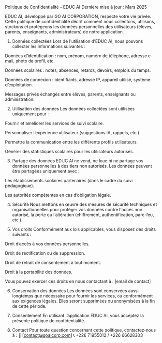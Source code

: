 Politique de Confidentialité – EDUC AI
Dernière mise à jour : Mars 2025

EDUC AI, développé par GO AI CORPORATION, respecte votre vie privée. Cette politique de confidentialité décrit comment nous collectons, utilisons, stockons et protégeons les données personnelles des utilisateurs (élèves, parents, enseignants, administrateurs) de notre application.

1. Données collectées
Lors de l'utilisation d’EDUC AI, nous pouvons collecter les informations suivantes :

Données d’identification : nom, prénom, numéro de téléphone, adresse e-mail, photo de profil, etc.

Données scolaires : notes, absences, retards, devoirs, emplois du temps.

Données de connexion : identifiants, adresse IP, appareil utilisé, système d’exploitation.

Messages privés échangés entre élèves, parents, enseignants ou administration.

2. Utilisation des données
Les données collectées sont utilisées uniquement pour :

Fournir et améliorer les services de suivi scolaire.

Personnaliser l’expérience utilisateur (suggestions IA, rappels, etc.).

Permettre la communication entre les différents profils utilisateurs.

Générer des statistiques scolaires pour les utilisateurs autorisés.

3. Partage des données
EDUC AI ne vend, ne loue ni ne partage vos données personnelles à des tiers non autorisés.
Les données peuvent être partagées uniquement avec :

Les établissements scolaires partenaires (dans le cadre du suivi pédagogique).

Les autorités compétentes en cas d’obligation légale.

4. Sécurité
Nous mettons en œuvre des mesures de sécurité techniques et organisationnelles pour protéger vos données contre l'accès non autorisé, la perte ou l’altération (chiffrement, authentification, pare-feu, etc.).

5. Vos droits
Conformément aux lois applicables, vous disposez des droits suivants :

Droit d’accès à vos données personnelles.

Droit de rectification ou de suppression.

Droit de retrait de consentement à tout moment.

Droit à la portabilité des données.

Vous pouvez exercer ces droits en nous contactant à : [email de contact]

6. Conservation des données
Les données sont conservées aussi longtemps que nécessaire pour fournir les services, ou conformément aux exigences légales. Elles seront supprimées ou anonymisées à la fin de cette période.

7. Consentement
En utilisant l’application EDUC AI, vous acceptez la présente politique de confidentialité.

8. Contact
Pour toute question concernant cette politique, contactez-nous à :
📧 [contact@goaicorp.com]
📞 +226 71955012 / +226 66628303
